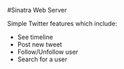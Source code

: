 #Sinatra Web Server


Simple Twitter features which include:

* See timeline
* Post new tweet
* Follow/Unfollow user
* Search for a user 
